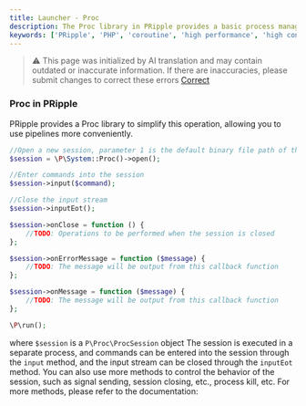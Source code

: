 ```yaml
---
title: Launcher - Proc
description: The Proc library in PRipple provides a basic process manager for starting a new process in PRipple and can communicate through pipes.
keywords: ['PRipple', 'PHP', 'coroutine', 'high performance', 'high concurrency', 'process', 'pipeline', 'Proc']
---
```


> ⚠️ This page was initialized by AI translation and may contain outdated or inaccurate information. If there are
> inaccuracies, please submit changes to correct these errors [Correct](https://github.com/cloudtay/p-ripple-documents)

### Proc in PRipple

PRipple provides a Proc library to simplify this operation, allowing you to use pipelines more conveniently.

```php
//Open a new session, parameter 1 is the default binary file path of the session, the default is /usr/bin/php
$session = \P\System::Proc()->open();

//Enter commands into the session
$session->input($command);

//Close the input stream
$session->inputEot();

$session->onClose = function () {
    //TODO: Operations to be performed when the session is closed
};

$session->onErrorMessage = function ($message) {
    //TODO: The message will be output from this callback function
};

$session->onMessage = function ($message) {
    //TODO: The message will be output from this callback function
};

\P\run();
```

where `$session` is a `P\Proc\ProcSession` object
The session is executed in a separate process, and commands can be entered into the session through the `input` method,
and the input stream can be closed through the `inputEot` method.
You can also use more methods to control the behavior of the session, such as signal sending, session closing, etc.,
process kill, etc. For more methods, please refer to the documentation:
